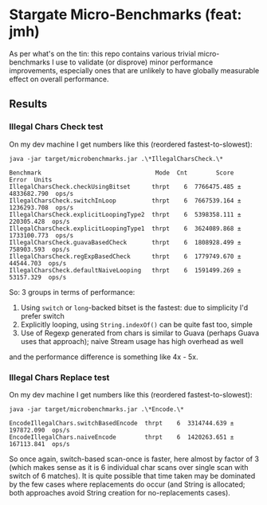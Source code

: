 # Stargate Micro-Benchmarks (feat: jmh)

As per what's on the tin: this repo contains various trivial micro-benchmarks I use
to validate (or disprove) minor performance improvements, especially ones that
are unlikely to have globally measurable effect on overall performance.

## Results

### Illegal Chars Check test

On my dev machine I get numbers like this (reordered fastest-to-slowest):

```
java -jar target/microbenchmarks.jar .\*IllegalCharsCheck.\*

Benchmark                                Mode  Cnt        Score         Error  Units
IllegalCharsCheck.checkUsingBitset      thrpt    6  7766475.485 ± 4833682.790  ops/s
IllegalCharsCheck.switchInLoop          thrpt    6  7667539.164 ± 1236293.708  ops/s
IllegalCharsCheck.explicitLoopingType2  thrpt    6  5398358.111 ±  220305.428  ops/s
IllegalCharsCheck.explicitLoopingType1  thrpt    6  3624089.868 ± 1733100.773  ops/s
IllegalCharsCheck.guavaBasedCheck       thrpt    6  1808928.499 ±  758903.593  ops/s
IllegalCharsCheck.regExpBasedCheck      thrpt    6  1779749.670 ±   44544.703  ops/s
IllegalCharsCheck.defaultNaiveLooping   thrpt    6  1591499.269 ±   53157.329  ops/s
```

So: 3 groups in terms of performance:

1. Using `switch` or `long`-backed bitset is the fastest: due to simplicity I'd prefer switch
2. Explicitly looping, using `String.indexOf()` can be quite fast too, simple
3. Use of Regexp generated from chars is similar to Guava (perhaps Guava uses that approach); naive Stream usage has high overhead as well

and the performance difference is something like 4x - 5x.

### Illegal Chars Replace test

On my dev machine I get numbers like this (reordered fastest-to-slowest):

```
java -jar target/microbenchmarks.jar .\*Encode.\*

EncodeIllegalChars.switchBasedEncode  thrpt    6  3314744.639 ± 197872.090  ops/s
EncodeIllegalChars.naiveEncode        thrpt    6  1420263.651 ± 167113.841  ops/s
```

So once again, switch-based scan-once is faster, here almost by factor of 3 (which makes sense as it is 6 individual char scans over single scan with switch of 6 matches).
It is quite possible that time taken may be dominated by the few cases where replacements do occur (and String
is allocated; both approaches avoid String creation for no-replacements cases).

